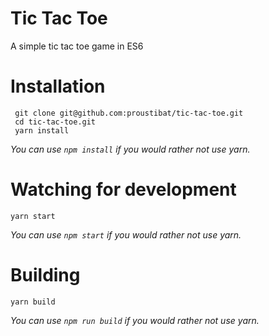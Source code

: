 # Tic Tac Toe 
A simple tic tac toe game in ES6

# Installation

```
 git clone git@github.com:proustibat/tic-tac-toe.git
 cd tic-tac-toe.git
 yarn install
```
*You can use `npm install` if you would rather not use yarn.*

# Watching for development
```
yarn start
```
*You can use `npm start` if you would rather not use yarn.*

# Building
```
yarn build
```
*You can use `npm run build` if you would rather not use yarn.*
